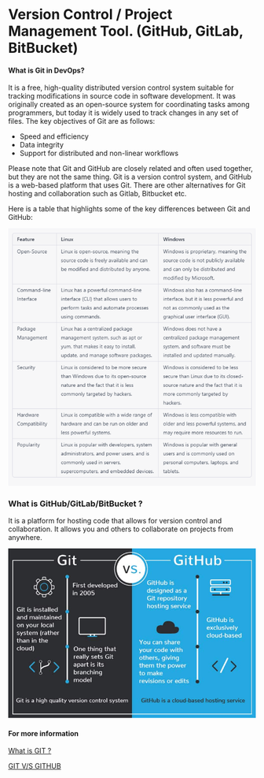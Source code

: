 # Version Control / Project Management Tool. (GitHub, GitLab, BitBucket)

#### What is Git in DevOps?
It is a free, high-quality distributed version control system suitable for tracking modifications in source code in software development. It was originally created as an open-source system for coordinating tasks among programmers, but today it is widely used to track changes in any set of files. The key objectives of Git are as follows:
- Speed and efficiency
- Data integrity
- Support for distributed and non-linear workflows

Please note that Git and GitHub are closely related and often used together, but they are not the same thing. Git is a version control system, and GitHub is a web-based platform that uses Git. There are other alternatives for Git hosting and collaboration such as Gitlab, Bitbucket etc.

Here is a table that highlights some of the key differences between Git and GitHub:

![](Images/devops6.png)


### What is GitHub/GitLab/BitBucket ?

It is a platform for hosting code that allows for version control and collaboration. It allows you and others to collaborate on projects from anywhere. 

![](Images/git-github.png)

#### For more information 
[What is GIT ? ](https://www.simplilearn.com/tutorials/git-tutorial/what-is-git)

[GIT V/S GITHUB ](https://www.simplilearn.com/tutorials/git-tutorial/git-vs-github )